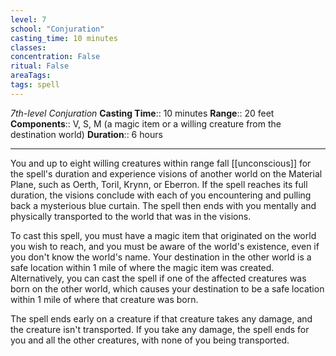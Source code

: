 ```yaml
---
level: 7
school: "Conjuration"
casting_time: 10 minutes
classes: 
concentration: False
ritual: False
areaTags: 
tags: spell
---
```


_7th-level Conjuration_
**Casting Time**:: 10 minutes
**Range**:: 20 feet
**Components**:: V, S, M (a magic item or a willing creature from the destination world)
**Duration**:: 6 hours

---

You and up to eight willing creatures within range fall [[unconscious]] for the spell's duration and experience visions of another world on the Material Plane, such as Oerth, Toril, Krynn, or Eberron. If the spell reaches its full duration, the visions conclude with each of you encountering and pulling back a mysterious blue curtain. The spell then ends with you mentally and physically transported to the world that was in the visions.

To cast this spell, you must have a magic item that originated on the world you wish to reach, and you must be aware of the world's existence, even if you don't know the world's name. Your destination in the other world is a safe location within 1 mile of where the magic item was created. Alternatively, you can cast the spell if one of the affected creatures was born on the other world, which causes your destination to be a safe location within 1 mile of where that creature was born.

The spell ends early on a creature if that creature takes any damage, and the creature isn't transported. If you take any damage, the spell ends for you and all the other creatures, with none of you being transported.



